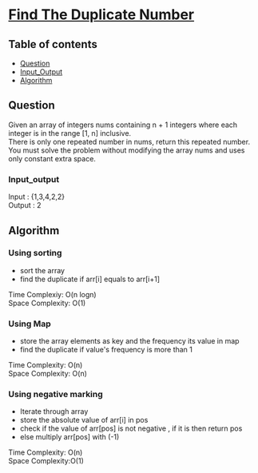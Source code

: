 # [Find The Duplicate Number](https://leetcode.com/problems/find-the-duplicate-number/)

## Table of contents

- [Question](#question)
- [Input_Output](#input_output)
- [Algorithm](#algorithm)

## Question
Given an array of integers nums containing n + 1 integers where each integer is in the range [1, n] inclusive. </br>
There is only one repeated number in nums, return this repeated number. </br>
You must solve the problem without modifying the array nums and uses only constant extra space.</br>


### Input_output
Input : {1,3,4,2,2}  </br>
Output : 2</br>

## Algorithm

### Using sorting
- sort the array
- find the duplicate if arr[i] equals to arr[i+1]

Time Complexiy: O(n logn) </br>
Space Complexity: O(1)

### Using Map
- store the array elements as key and the frequency its value in map
- find the duplicate if value's frequency is more than 1

Time Complexity: O(n) </br>
Space Complexity: O(n)

### Using negative marking
- Iterate through array
- store the absolute value of arr[i] in pos
- check if the value of arr[pos] is not negative , if it is then return pos
- else multiply arr[pos] with (-1)

Time Complexity: O(n) </br>
Space Complexity:O(1)